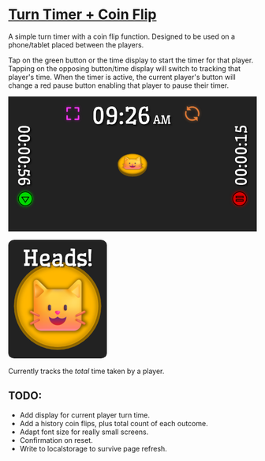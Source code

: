 # [Turn Timer + Coin Flip](https://vs-w.github.io/coin-flip-turn-timer/)

A simple turn timer with a coin flip function. Designed to be used on a phone/tablet placed between the players.

Tap on the green button or the time display to start the timer for that player. Tapping on the opposing button/time display will switch to tracking that player's time. When the timer is active, the current player's button will change a red pause button enabling that player to pause their timer.

![](assets/flip_sample_1.png)

![](assets/flip_sample_2.png)

Currently tracks the *total* time taken by a player.

## TODO:
- Add display for current player turn time.
- Add a history coin flips, plus total count of each outcome.
- Adapt font size for really small screens.
- Confirmation on reset.
- Write to localstorage to survive page refresh.
